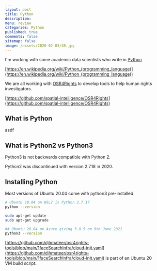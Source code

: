 ```yaml
---
layout: post
title: Python 
description: 
menu: review
categories: Python 
published: true 
comments: false     
sitemap: false
image: /assets/2020-02-03/40.jpg
---
```


<!-- [![Bitcoin logo](/assets/2021-02-19/bitcoin.svg "Bitcoin"){:width="500px"}](/assets/2021-02-19/bitcoin.svg) -->

I'm working with some academic data scientists who write in [Python](https://www.python.org/)

[https://en.wikipedia.org/wiki/Python_(programming_language)](https://en.wikipedia.org/wiki/Python_(programming_language))

We are all working with [OSR4Rights](https://osr4rights.org/) to develop tools to help human rights investigators.



[https://github.com/spatial-intelligence/OSR4Rights](https://github.com/spatial-intelligence/OSR4Rights)

## What is Python

asdf


## What is Python2 vs Python3

Python3 is not backwards compatible with Python 2.

Python2 was discontinued with version 2.7.18 in 2020.

## Installing Python 

Most versions of Ubuntu 20.04 come with python3 pre-installed.

```bash
# Ubuntu 18.04 on WSL2 is Python 2.7.17
python --version

sudo apt-get update
sudo apt-get upgrade

## Ubuntu 20.04 on Azure giving 3.8.5 on 9th June 2021
python3 --version
```

[https://github.com/djhmateer/osr4rights-tools/blob/main/1faceSearchInfra/cloud-init.yaml](https://github.com/djhmateer/osr4rights-tools/blob/main/1faceSearchInfra/cloud-init.yaml) is part of an Ubuntu 20 VM build script.


